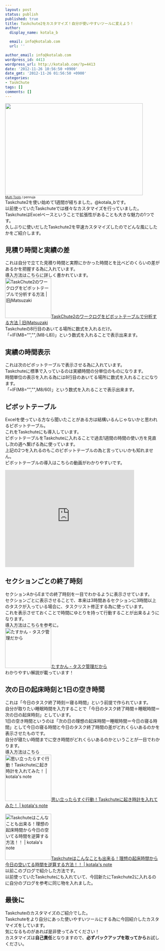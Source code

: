 ```yaml
---
layout: post
status: publish
published: true
title: Taskchute2をカスタマイズ！自分が使いやすいツールに変えよう！
author:
  display_name: kotala_b

  email: info@kotalab.com
  url: ''

author_email: info@kotalab.com
wordpress_id: 4413
wordpress_url: http://kotalab.com/?p=4413
date: '2012-11-26 10:56:50 +0900'
date_gmt: '2012-11-26 01:56:50 +0900'
categories:
- TaskChute
tags: []
comments: []
---
```

<p><a href="http://kotalab.com/wp-content/uploads/taskchutecustom_121126.jpg" target="_blank"><img src="http://kotalab.com/wp-content/uploads/taskchutecustom_121126-448x298.jpg" alt="" title="taskchutecustom_121126" width="448" height="298" class="alignnone size-large wp-image-4415" /></a><br />
<span style="font-size:10px;"><a href="http://www.flickr.com/photos/pennuja/5364124040/" target="_blank">Multi Tools</a> / pennuja</span><br />
Taskchute2を使い始めて1週間が経ちました。@kotala_bです。<br />
以前使っていたTaskchuteでは様々なカスタマイズを行っていました。<br />
TaskchuteはExcelベースということで拡張性があることも大きな魅力の1つです。<br />
久しぶりに使いだしたTaskchute2を早速カスタマイズしたのでどんな風にしたかをご紹介します。<br />
<!--more--></p>
<h2>見積り時間と実績の差</h2>
<p>これは自分で立てた見積り時間と実際にかかった時間とを比べどのくらいの差があるかを把握する為に入れています。<br />
導入方法はこちらに詳しく書かれています。<br />
<a href="http://jmatsuzaki.wordpress.com/2012/04/16/taskchute2pivot/" target="_blank"><img  class="alignleft" src="http://capture.heartrails.com/150x130?http://jmatsuzaki.wordpress.com/2012/04/16/taskchute2pivot/" alt="TaskChute2のワークログをピボットテーブルで分析する方法 | 旧jMatsuzaki" width="150" height="130" /></a><a href="http://jmatsuzaki.wordpress.com/2012/04/16/taskchute2pivot/" target="_blank">TaskChute2のワークログをピボットテーブルで分析する方法 | 旧jMatsuzaki</a><a href="http://b.hatena.ne.jp/entry/http://jmatsuzaki.wordpress.com/2012/04/16/taskchute2pivot/" target="_blank"><img border="0" src="http://b.hatena.ne.jp/entry/image/http://jmatsuzaki.wordpress.com/2012/04/16/taskchute2pivot/" alt="" /></a><br style="clear:both;" />Taskchuteの8行目のあいてる場所に数式を入れるだけ。<br />
「=IF(M8="","",(M8-L8))」という数式を入れることで表示出来ます。</p>
<h2>実績の時間表示</h2>
<p>これは次のピボットテーブルで表示させる為に入れています。<br />
Taskchuteに標準で入っているのは実績時間の分単位のものになります。<br />
時間単位の表示を入れる為には8行目のあいてる場所に数式を入れることになります。<br />
「=IF(M8="","",M8/60)」という数式を入れることで表示出来ます。</p>
<h2>ピボットテーブル</h2>
<p>Excelを使っている方なら聞いたことがある方は結構いるんじゃないかと思われるピボットテーブル。<br />
これをTaskchuteにも導入しています。<br />
ピボットテーブルをTaskchuteに入れることで過去1週間の時間の使い方を見直し次の週へ繋げる為に使っています。<br />
上記の2つを入れるのもこのピボットテーブルの為と言っていいかも知れません。<br />
ピボットテーブルの導入はこちらの動画がわかりやすいです。</p>
<div class="video-container"><iframe width="420" height="315" src="http://www.youtube.com/embed/efv87WiXZO4?rel=0" frameborder="0" allowfullscreen></iframe></div>
<h2>セクションごとの終了時刻</h2>
<p>セクションAからEまでの終了時刻を一目でわかるように表示させています。<br />
セクションごとに表示させることで、本来は3時間あるセクションに3時間以上のタスクが入っている場合に、タスクリスト修正する為に使っています。<br />
これを表示させておくことで時間にゆとりを持って行動することが出来るようになります。<br />
導入方法はこちらを参考に。<br />
<a href="http://taskviewer.posterous.com/archive/4/2012" target="_blank"><img  class="alignleft" src="http://capture.heartrails.com/150x130?http://taskviewer.posterous.com/archive/4/2012" alt="たすかん - タスク管理だから" width="150" height="130" /></a><a href="http://taskviewer.posterous.com/archive/4/2012" target="_blank">たすかん - タスク管理だから</a><a href="http://b.hatena.ne.jp/entry/http://taskviewer.posterous.com/archive/4/2012" target="_blank"><img border="0" src="http://b.hatena.ne.jp/entry/image/http://taskviewer.posterous.com/archive/4/2012" alt="" /></a><br style="clear:both;" />わかりやすい解説が載っています！</p>
<h2>次の日の起床時刻と1日の空き時間</h2>
<p>これは「今日のタスク終了時刻＝寝る時間」という前提で作られています。<br />
自分が取りたい睡眠時間を入力することで「今日のタスク終了時間＋睡眠時間＝次の日の起床時刻」としています。<br />
1日の空き時間というのは「次の日の理想の起床時間ー睡眠時間＝今日の寝る時間」として今日の寝る時間と今日のタスク終了時間の差がどれくらいあるのかを表示させたものです。<br />
自分が寝たい時間までに空き時間がどれくらいあるのかということが一目でわかります。<br />
導入方法はこちら<br />
<a href="http://kotalab.com/taskchute-wakeup-clock" target="_blank"><img  class="alignleft" src="http://kotalab.com/wp-content/uploads/okidokei_120621_02.jpg" alt="思い立ったらすぐ行動！Taskchuteに起き時計を入れてみた！ | kotala's note" width="150" /></a><a href="http://kotalab.com/taskchute-wakeup-clock" target="_blank">思い立ったらすぐ行動！Taskchuteに起き時計を入れてみた！ | kotala's note</a><br style="clear:both;" /><br />
<a href="http://kotalab.com/taskchute-gyakusan" target="_blank"><img  class="alignleft" src="http://kotalab.com/wp-content/uploads/risoujikan_120622_01.jpg" alt="Taskchuteはこんなことも出来る！理想の起床時間から今日の空いてる時間を逆算する方法！！ | kotala's note" width="150" /></a><a href="http://kotalab.com/taskchute-gyakusan" target="_blank">Taskchuteはこんなことも出来る！理想の起床時間から今日の空いてる時間を逆算する方法！！ | kotala's note</a><br style="clear:both;" />以前このブログで紹介した方法です。<br />
以前使っていたTaskchuteにも入れていて、今回新たにTaskchute2に入れるのに自分のブログを参考に同じ物を入れました。</p>
<h2>最後に</h2>
<p>Taskchuteのカスタマイズのご紹介でした。<br />
Taskchuteをより自分にあった使いやすいツールにする為に今回紹介したカスタマイズをしています。<br />
気になるものがあれば是非使ってみてください！<br />
カスタマイズは<strong>自己責任</strong>となりますので、<strong>必ずバックアップを取ってから</strong>お試しください。</p>
